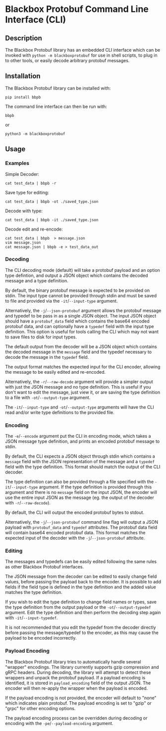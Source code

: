 # Blackbox Protobuf Command Line Interface (CLI)

## Description

The Blackbox Protobuf library has an embedded CLI interface which can be invoked
with `python -m blackboxprotobuf` for use in shell scripts, to plug in to other
tools, or easily decode arbitrary protobuf messages.

## Installation

The Blackbox Protobuf library can be installed with:

~~~
pip install bbpb
~~~

The command line interface can then be run with:

~~~
bbpb
~~~

or

~~~
python3 -m blackboxprotobuf
~~~

## Usage

### Examples

Simple Decoder:
~~~
cat test_data | bbpb -r
~~~

Save type for editing:
~~~
cat test_data | bbpb -ot ./saved_type.json
~~~

Decode with type:
~~~
cat test_data | bbpb -it ./saved_type.json
~~~

Decode edit and re-encode:
~~~
cat test_data | bbpb  > message.json
vim message.json
cat message.json | bbpb -e > test_data_out
~~~


### Decoding
The CLI decoding mode (default) will take a protobuf payload and an option type
defintion, and output a JSON object which contains the decoded message and a
type definition.

By default, the binary protobuf message is expected to be provided on stdin.
The input type cannot be provided through stdin and must be saved to file and
provided via the `-it`/`--input-type` argument.

Alternatively, the `-j`/`--json-protobuf` argument allows the protobuf message
and typedef to be pass in as a single JSON object. The input JSON object should
have a `protobuf_data` field which contains the base64 encoded protobuf data, and can
optionally have a `typedef` field with the input type definition. This option
is useful for tools calling the CLI which may not want to save files to disk
for input types.


The default output from the decoder will be a JSON object which contains the
decoded message in the `message` field and the typedef necessary to decode the
message in the `typedef` field.

The output format matches the expected input for the CLI encoder, allowing the
message to be easily edited and re-encoded.

Alternatively, the `-r`/`--raw-decode` argument will provide a simpler output
with just the JSON message and no type definition. This is useful if you don't
want to edit the message, just view it, or are saving the type definition to a
file with `-ot`/`--output-type` argument.


The `-it`/`--input-type` and `-ot`/`--output-type` arguments will have the CLI
read and/or write type definitions to the provided file.

### Encoding

The `-e`/`--encode` argument put the CLI in encoding mode, which takes a JSON
message type definition, and prints an encoded protobuf message to stdin.


By default, the CLI expects a JSON object through stdin which contains a
`message` field with the JSON representation of the message and a `typedef`
field with the type definition. This format should match the output of the CLI
decoder.

The type definition can also be provided through a file specified with the
`-it`/`--input-type` argument. If the type definition is provided through this
argument and there is no `message` field on the input JSON, the encoder will
use the entire input JSON as the message (eg. the output of the decoder with
`-r`/`--raw-decode`).

By default, the CLI will output the encoded protobuf bytes to stdout.

Alternatively, the `-j`/`--json-protobuf` command line flag will output a JSON
payload with `protobuf_data` and `typedef` attributes. The protobuf data field
will contain base64 encoded protobuf data. This format matches the expected
input of the decoder with the `-j`/`--json-protobuf` attribute.

### Editing

The messages and typedefs can be easily edited following the same rules as
other Blackbox Protobuf interfaces.

The JSON message from the decoder can be edited to easily change field values,
before passing the payload back to the encoder. It is possible to add fields if
the field type is defined in the type definition and the added value matches
the type definition.

If you wish to edit the type definition to change field names or types, save
the type definition from the output payload or the `-ot`/`--output-typedef`
argument. Edit the type definition and then perform the decoding step again
with `-it`/`--input-typedef`.

It is not recommended that you edit the typedef from the decoder directly
before passing the message/typedef to the encoder, as this  may cause the
payload to be encoded incorrectly.

### Payload Encoding

The Blackbox Protobuf library tries to automatically handle several "wrapper"
encodings. The library currently supports gzip compression and gRPC headers.
During decoding, the library will attempt to detect these wrappers and unpack
the protobuf payload. If a payload encoding is identified, it is stored in
`payload_encoding` field of the output JSON. The encoder will then re-apply the
wrapper when the payload is encoded.

If the payload encoding is not provided, the encoder will default to "none"
which indicates plain protobuf. The payload encoding is set to "gzip" or "grpc"
for other encoding options.

The payload encoding process can be overridden during decoding or encoding with
the `-pe`/`--payload-encoding` argument.
